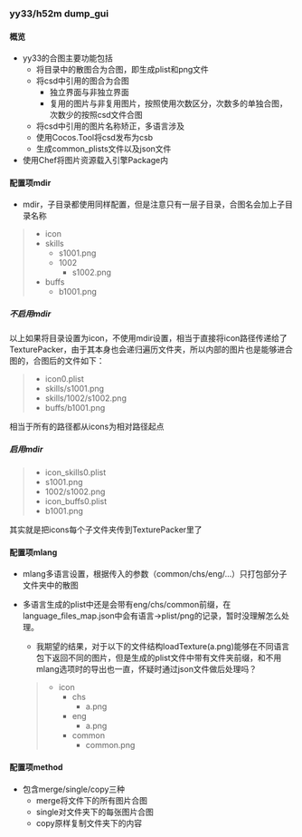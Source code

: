 ### yy33/h52m dump_gui
#### 概览
- yy33的合图主要功能包括
  - 将目录中的散图合为合图，即生成plist和png文件
  - 将csd中引用的图合为合图
    - 独立界面与非独立界面
    - 复用的图片与非复用图片，按照使用次数区分，次数多的单独合图，次数少的按照csd文件合图
  - 将csd中引用的图片名称矫正，多语言涉及
  - 使用Cocos.Tool将csd发布为csb
  - 生成common_plists文件以及json文件
- 使用Chef将图片资源载入引擎Package内
#### 配置项mdir
- mdir，子目录都使用同样配置，但是注意只有一层子目录，合图名会加上子目录名称

>- icon
>  - skills
>    - s1001.png
>    - 1002
>      - s1002.png
>  - buffs
>    - b1001.png

##### 不启用mdir

以上如果将目录设置为icon，不使用mdir设置，相当于直接将icon路径传递给了TexturePacker，由于其本身也会递归遍历文件夹，所以内部的图片也是能够进合图的，合图后的文件如下：

>- icon0.plist
>  - <key>skills/s1001.png</key>
>  - <key>skills/1002/s1002.png</key>
>  - <key>buffs/b1001.png</key>

相当于所有的路径都从icons为相对路径起点

##### 启用mdir

>- icon_skills0.plist
>  - <key>s1001.png</key>
>  - <key>1002/s1002.png</key>
>- icon_buffs0.plist
>  - <key>b1001.png</key>

其实就是把icons每个子文件夹传到TexturePacker里了

#### 配置项mlang

- mlang多语言设置，根据传入的参数（common/chs/eng/...）只打包部分子文件夹中的散图

- 多语言生成的plist中还是会带有eng/chs/common前缀，在language_files_map.json中会有语言->plist/png的记录，暂时没理解怎么处理。

  - 我期望的结果，对于以下的文件结构loadTexture(a.png)能够在不同语言包下返回不同的图片，但是生成的plist文件中带有文件夹前缀，和不用mlang选项时的导出也一直，怀疑时通过json文件做后处理吗？

  >- icon
  >    - chs
  >      - a.png
  >    - eng
  >      - a.png
  >    - common
  >      - common.png
  >

#### 配置项method

- 包含merge/single/copy三种
  - merge将文件下的所有图片合图
  - single对文件夹下的每张图片合图
  - copy原样复制文件夹下的内容